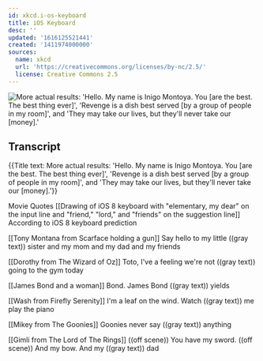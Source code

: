 ```yaml
---
id: xkcd.i-os-keyboard
title: iOS Keyboard
desc: ''
updated: '1616125521441'
created: '1411974000000'
sources:
  name: xkcd
  url: 'https://creativecommons.org/licenses/by-nc/2.5/'
  license: Creative Commons 2.5
---
```

![More actual results: 'Hello. My name is Inigo Montoya. You [are the best. The best thing ever]', 'Revenge is a dish best served [by a group of people in my room]', and 'They may take our lives, but they'll never take our [money].'](https://imgs.xkcd.com/comics/ios_keyboard.png)

## Transcript
{{Title text: More actual results: 'Hello. My name is Inigo Montoya. You [are the best. The best thing ever]', 'Revenge is a dish best served [by a group of people in my room]', and 'They may take our lives, but they'll never take our [money].'}}

Movie Quotes
[[Drawing of iOS 8 keyboard with "elementary, my dear" on the input line and "friend," "lord," and "friends" on the suggestion line]]
According to iOS 8 keyboard prediction

[[Tony Montana from Scarface holding a gun]]
Say hello to my little ((gray text)) sister and my mom and my dad and my friends

[[Dorothy from The Wizard of Oz]]
Toto, I've a feeling we're not ((gray text)) going to the gym today

[[James Bond and a woman]]
Bond.  James Bond ((gray text)) yields

[[Wash from Firefly
Serenity]]
I'm a leaf on the wind.  Watch ((gray text)) me play the piano

[[Mikey from The Goonies]]
Goonies never say ((gray text)) anything

[[Gimli from The Lord of The Rings]]
((off scene)) You have my sword.
((off scene)) And my bow.
And my ((gray text)) dad
